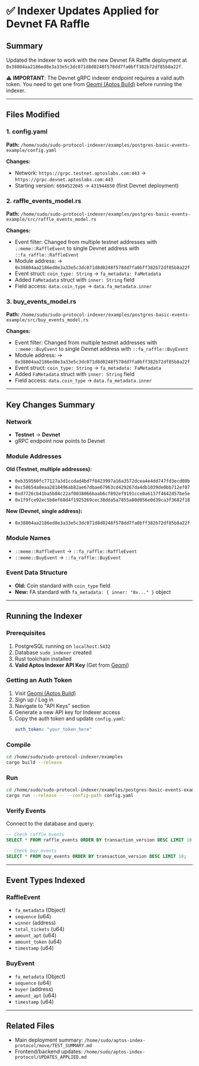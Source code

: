 # ✅ Indexer Updates Applied for Devnet FA Raffle

## Summary
Updated the indexer to work with the new Devnet FA Raffle deployment at `0x38804aa2186ed8e3a33e5c3dc071d8d0248f578dd7fa0bff382b72df85b8a22f`.

⚠️ **IMPORTANT**: The Devnet gRPC indexer endpoint requires a valid auth token. You need to get one from [Geomi (Aptos Build)](https://developers.aptoslabs.com/docs/introduction) before running the indexer.

---

## Files Modified

### 1. config.yaml
**Path:** `/home/sudo/sudo-protocol-indexer/examples/postgres-basic-events-example/config.yaml`

**Changes:**
- Network: `https://grpc.testnet.aptoslabs.com:443` → `https://grpc.devnet.aptoslabs.com:443`
- Starting version: `6694522045` → `431944650` (first Devnet deployment)

### 2. raffle_events_model.rs
**Path:** `/home/sudo/sudo-protocol-indexer/examples/postgres-basic-events-example/src/raffle_events_model.rs`

**Changes:**
- Event filter: Changed from multiple testnet addresses with `::meme::RaffleEvent` to single Devnet address with `::fa_raffle::RaffleEvent`
- Module address: → `0x38804aa2186ed8e3a33e5c3dc071d8d0248f578dd7fa0bff382b72df85b8a22f`
- Event struct: `coin_type: String` → `fa_metadata: FaMetadata`
- Added `FaMetadata` struct with `inner: String` field
- Field access: `data.coin_type` → `data.fa_metadata.inner`

### 3. buy_events_model.rs
**Path:** `/home/sudo/sudo-protocol-indexer/examples/postgres-basic-events-example/src/buy_events_model.rs`

**Changes:**
- Event filter: Changed from multiple testnet addresses with `::meme::BuyEvent` to single Devnet address with `::fa_raffle::BuyEvent`
- Module address: → `0x38804aa2186ed8e3a33e5c3dc071d8d0248f578dd7fa0bff382b72df85b8a22f`
- Event struct: `coin_type: String` → `fa_metadata: FaMetadata`
- Added `FaMetadata` struct with `inner: String` field
- Field access: `data.coin_type` → `data.fa_metadata.inner`

---

## Key Changes Summary

### Network
- **Testnet** → **Devnet**
- gRPC endpoint now points to Devnet

### Module Addresses
**Old (Testnet, multiple addresses):**
- `0xb359560fc77127a3d1ccdad4bd7f8423997a16a3572dcea4e4dd747fd3ecd08b`
- `0xc58654a8eaa2818496ab82ae67dbae67963cd429267da4db1039de0bb712ef07`
- `0xd7726cb41ba5b84c22af0038066baab6cf892ef9191cce0a6137f4642d57be5e`
- `0x1f9fce92ec5b8ef68d4f1925269cec38dda5a7855a80d056e0d39ca3f3682f18`

**New (Devnet, single address):**
- `0x38804aa2186ed8e3a33e5c3dc071d8d0248f578dd7fa0bff382b72df85b8a22f`

### Module Names
- `::meme::RaffleEvent` → `::fa_raffle::RaffleEvent`
- `::meme::BuyEvent` → `::fa_raffle::BuyEvent`

### Event Data Structure
- **Old:** Coin standard with `coin_type` field
- **New:** FA standard with `fa_metadata: { inner: "0x..." }` object

---

## Running the Indexer

### Prerequisites
1. PostgreSQL running on `localhost:5432`
2. Database `sudo_indexer` created
3. Rust toolchain installed
4. **Valid Aptos Indexer API Key** (Get from [Geomi](https://developers.aptoslabs.com/))

### Getting an Auth Token
1. Visit [Geomi (Aptos Build)](https://developers.aptoslabs.com/)
2. Sign up / Log in
3. Navigate to "API Keys" section
4. Generate a new API key for Indexer access
5. Copy the auth token and update `config.yaml`:
   ```yaml
   auth_token: "your_token_here"
   ```

### Compile
```bash
cd /home/sudo/sudo-protocol-indexer/examples
cargo build --release
```

### Run
```bash
cd /home/sudo/sudo-protocol-indexer/examples/postgres-basic-events-example
cargo run --release -- --config-path config.yaml
```

### Verify Events
Connect to the database and query:
```sql
-- Check raffle events
SELECT * FROM raffle_events ORDER BY transaction_version DESC LIMIT 10;

-- Check buy events
SELECT * FROM buy_events ORDER BY transaction_version DESC LIMIT 10;
```

---

## Event Types Indexed

### RaffleEvent
- `fa_metadata` (Object<Metadata>)
- `sequence` (u64)
- `winner` (address)
- `total_tickets` (u64)
- `amount_apt` (u64)
- `amount_token` (u64)
- `timestamp` (u64)

### BuyEvent
- `fa_metadata` (Object<Metadata>)
- `sequence` (u64)
- `buyer` (address)
- `amount_apt` (u64)
- `timestamp` (u64)

---

## Related Files
- Main deployment summary: `/home/sudo/aptos-index-protocol/move/TEST_SUMMARY.md`
- Frontend/backend updates: `/home/sudo/aptos-index-protocol/UPDATES_APPLIED.md` 